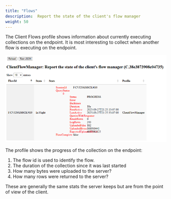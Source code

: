 ```yaml
---
title: "Flows"
description:  Report the state of the client's flow manager
weight: 50
---
```


The Client Flows profile shows information about currently executing
collections on the endpoint. It is most interesting to collect when
another flow is executing on the endpoint.

![Client Flow Profile](profile.png)

The profile shows the progress of the collection on the endpoint:

1. The flow id is used to identify the flow.
2. The duration of the collection since it was last started
3. How many bytes were uploaded to the server?
4. How many rows were returned to the server?


These are generally the same stats the server keeps but are from the
point of view of the client.
